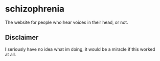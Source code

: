 # schizophrenia

The website for people who hear voices in their head, or not.

## Disclaimer

I seriously have no idea what im doing, it would be a miracle if this worked at all.

